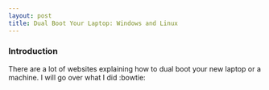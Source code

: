 ```yaml
---
layout: post
title: Dual Boot Your Laptop: Windows and Linux
---
```


### Introduction
There are a lot of websites explaining how to dual boot your new laptop or a machine. I will go over what I did :bowtie:
